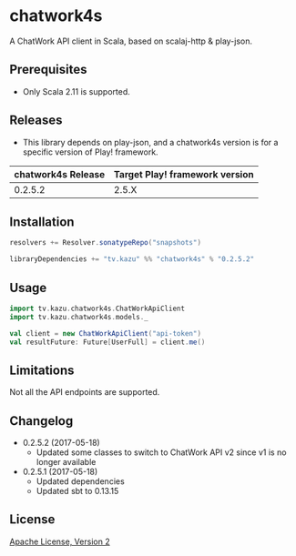 # chatwork4s

A ChatWork API client in Scala, based on scalaj-http & play-json.

## Prerequisites

* Only Scala 2.11 is supported.

## Releases

* This library depends on play-json, and a chatwork4s version is for a specific version of
Play! framework.

|chatwork4s Release|Target Play! framework version|
|-------|---------------------|
|0.2.5.2|2.5.X|

## Installation

```scala
resolvers += Resolver.sonatypeRepo("snapshots")

libraryDependencies += "tv.kazu" %% "chatwork4s" % "0.2.5.2"
```

## Usage

```scala
import tv.kazu.chatwork4s.ChatWorkApiClient
import tv.kazu.chatwork4s.models._

val client = new ChatWorkApiClient("api-token")
val resultFuture: Future[UserFull] = client.me()
```

## Limitations

Not all the API endpoints are supported.

## Changelog

* 0.2.5.2 (2017-05-18)
  * Updated some classes to switch to ChatWork API v2 since v1 is no longer available
* 0.2.5.1 (2017-05-18)
  * Updated dependencies
  * Updated sbt to 0.13.15

## License

[Apache License, Version 2](http://www.apache.org/licenses/LICENSE-2.0.html)
